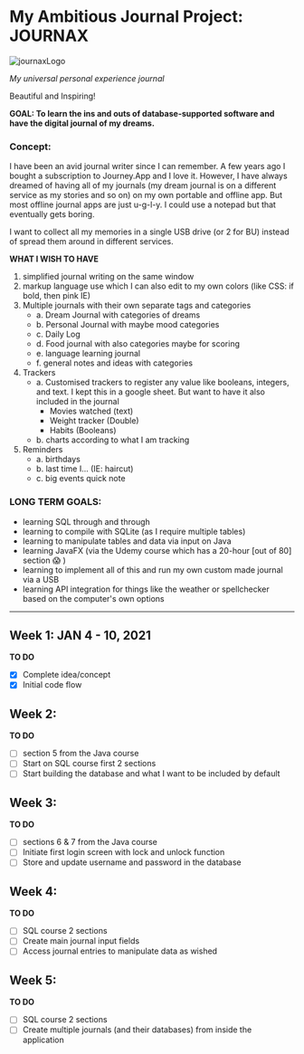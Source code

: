 # My Ambitious Journal Project: JOURNAX
![journaxLogo](https://github.com/immarisabel/Personal-Journal/blob/main/logotext.png)

*My universal personal experience journal*

Beautiful and Inspiring!

__GOAL: To learn the ins and outs of database-supported software and have the digital journal of my dreams.__

### Concept:
I have been an avid journal writer since I can remember. A few years ago I bought a subscription to Journey.App and I love it. However, I have always dreamed of having all of my journals (my dream journal is on a different service as my stories and so on) on my own portable and offline app. But most offline journal apps are just u-g-l-y. I could use a notepad but that eventually gets boring.

I want to collect all my memories in a single USB drive (or 2 for BU) instead of spread them around in different services.

__WHAT I WISH TO HAVE__

1. simplified journal writing on the same window
2. markup language use which I can also edit to my own colors (like CSS: if bold, then pink IE)
3. Multiple journals with their own separate tags and categories 
	- a. Dream Journal with categories of dreams
	- b. Personal Journal with maybe mood categories
	- c. Daily Log
	- d. Food journal with also categories maybe for scoring
	- e. language learning journal
	- f. general notes and ideas with categories
4. Trackers
	- a. Customised trackers to register any value like booleans, integers, and text. I kept this in a google sheet. But want to have it also included in the journal
		- Movies watched (text)
		- Weight tracker (Double)
		- Habits (Booleans)
	- b. charts according to what I am tracking
5. Reminders
	- a. birthdays
	- b. last time I... (IE: haircut)
	- c. big events quick note

###	LONG TERM GOALS:
- learning SQL through and through
- learning to compile with SQLite (as I require multiple tables)
- learning to manipulate tables and data via input on Java
- learning JavaFX (via the Udemy course which has a 20-hour [out of 80] section :scream: )
- learning to implement all of this and run my own custom made journal via a USB
- learning API integration for things like the weather or spellchecker based on the computer's own options

---

## Week 1: JAN 4 - 10, 2021
__TO DO__

- [x] Complete idea/concept 
- [x] Initial code flow 

## Week 2:
__TO DO__

- [ ] section 5 from the Java course
- [ ] Start on SQL course first 2 sections
- [ ] Start building the database and what I want to be included by default

## Week 3:
__TO DO__

- [ ] sections 6 & 7 from the Java course
- [ ] Initiate first login screen with lock and unlock function
- [ ] Store and update username and password in the database

## Week 4:
__TO DO__

- [ ] SQL course 2 sections
- [ ] Create main journal input fields
- [ ] Access journal entries to manipulate data as wished

## Week 5:
__TO DO__

- [ ] SQL course 2 sections
- [ ] Create multiple journals (and their databases) from inside the application
```